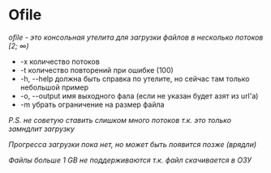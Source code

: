# Ofile
*ofile - это консольная утелита для загрузки файлов в несколько потоков [2; ∞)*

* -x           количество потоков
* -t           количество повторений при ошибке (100)
* -h, --help   должна быть справка по утелите, но сейчас там только небольшой пример
* -o, --output имя выходного фала (если не указан будет азят из url'а)
* -m           убрать ограничение на размер файла

*P.S. не советую ставить слишком много потоков т.к. это только замндлит загрузку*

*Прогресса загрузки пока нет, но может быть появится позже (врядли)*

*Файлы больше 1 GB не поддерживаются т.к. файл скачивается в ОЗУ*